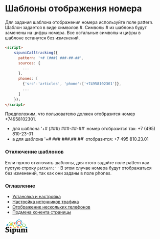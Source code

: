 # Шаблоны отображения номера

Для задания шаблона отображения номера используйте поле pattern. Шаблон задается в виде символов #. 
Символы # из шаблона будут заменены на цифры номера. Все остальные символы и цифры в шаблоне останутся
без изменений.

```html
<script>
    sipuniCalltracking({
      pattern: '+# (###) ###-##-##',
      sources: {
        ...
      },
      phones: [
        {'src':'articles', 'phone':['+74958102301']},
        ...
      ]
    });
</script>
```
Предположим, что пользователю должен отобразится номер +74958102301.
* для шаблона '+# (###) ###-##-##' номер отобразится так: +7 (495) 810-23-01
* а для шаблона '+# ### ###.##.##' отобразится: +7 495 810.23.01

### Отключение шаблонов
Если нужно отключить шаблоны, для этого задайте поле pattern как пустую строку `pattern:''` 
В этом случае номера будут отображаться без изменений, так как они заданы в поле phones.

### Оглавление
 * [Установка и настройка](install.md)
 * [Настройка источников трафика](sources.md)
 * [Отображение нескольких телефонов](many-numbers.md)
 * [Подмена конента страницы](subst-content.md)


[![](img/sipuni_logo.png)](http://calltracking.sipuni.com)
